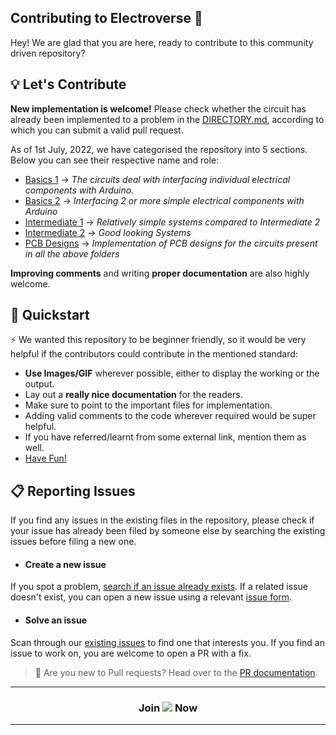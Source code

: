 
## Contributing to Electroverse 👋 

Hey! We are glad that you are here, ready to contribute to this community driven repository?

## 💡 Let's Contribute

**New implementation is welcome!** Please check whether the circuit has already been implemented to a problem in the [DIRECTORY.md](https://github.com/Electroversity/Electroverse/blob/main/DIRECTORY.md), according to which you can submit a valid pull request. 

As of 1st July, 2022, we have categorised the repository into 5 sections. Below you can see their respective name and role:
- [Basics 1](https://github.com/Electroversity/Electroverse/tree/main/Basics%201) $\rightarrow$ _The circuits deal with interfacing individual electrical components with Arduino._
- [Basics 2](https://github.com/Electroversity/Electroverse/tree/main/Basics%202) $\rightarrow$ _Interfacing 2 or more simple electrical components with Arduino_
- [Intermediate 1](https://github.com/Electroversity/Electroverse/tree/main/Intermediate%201) $\rightarrow$ _Relatively simple systems compared to Intermediate 2_
- [Intermediate 2](https://github.com/Electroversity/Electroverse/tree/main/Intermediate%202) $\rightarrow$ _Good looking Systems_
- [PCB Designs](https://github.com/Electroversity/Electroverse/tree/main/PCB%20Designs) $\rightarrow$ _Implementation of PCB designs for the circuits present in all the above folders_

**Improving comments** and writing **proper documentation** are also highly welcome.

## 🚦 Quickstart

⚡ We wanted this repository to be beginner friendly, so it would be very helpful if the contributors could contribute in the mentioned standard:
- **Use Images/GIF** wherever possible, either to display the working or the output.
- Lay out a **really nice documentation** for the readers.
- Make sure to point to the important files for implementation.
- Adding valid comments to the code wherever required would be super helpful.
- If you have referred/learnt from some external link, mention them as well.
- [Have Fun!](https://youtu.be/dQw4w9WgXcQ?t=42)


## 📋 Reporting Issues

If you find any issues in the existing files in the repository, please check if your issue has already been filed by someone else by searching the existing issues before filing a new one. 

- #### Create a new issue

If you spot a problem, [search if an issue already exists](https://github.com/Electroversity/Electroverse/issues). If a related issue doesn't exist, you can open a new issue using a relevant [issue form](https://github.com/Electroversity/Electroverse/issues/new/choose).

- #### Solve an issue

Scan through our [existing issues](https://github.com/Electroversity/Electroverse/issues) to find one that interests you. If you find an issue to work on, you are welcome to open a PR with a fix.

> 📍 Are you new to Pull requests? Head over to the [PR documentation](https://docs.github.com/en/pull-requests/collaborating-with-pull-requests/proposing-changes-to-your-work-with-pull-requests/about-pull-requests).

<hr>
<h3 align=center> Join <a href="https://gitter.im/Electroversity-org/community?utm_source=share-link&utm_medium=link&utm_campaign=share-link"><img src="https://badges.gitter.im/Electroversity-org/community.svg"></a> Now </h3>
<hr>
